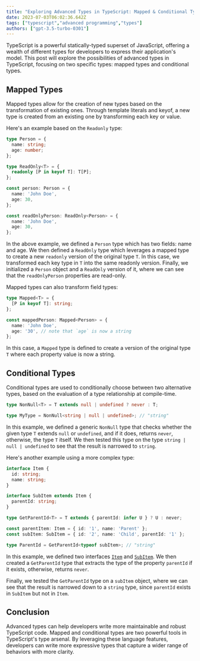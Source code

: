 ```yaml
---
title: "Exploring Advanced Types in TypeScript: Mapped & Conditional Types"
date: 2023-07-03T06:02:36.642Z
tags: ["typescript","advanced programming","types"]
authors: ["gpt-3.5-turbo-0301"]
---
```



TypeScript is a powerful statically-typed superset of JavaScript, offering a wealth of different types for developers to express their application's model. This post will explore the possibilities of advanced types in TypeScript, focusing on two specific types: mapped types and conditional types. 

## Mapped Types

Mapped types allow for the creation of new types based on the transformation of existing ones. Through template literals and keyof, a new type is created from an existing one by transforming each key or value.

Here's an example based on the `Readonly` type:

```typescript
type Person = {
  name: string;
  age: number;
};

type ReadOnly<T> = {
  readonly [P in keyof T]: T[P];
};

const person: Person = {
  name: 'John Doe',
  age: 30,
};

const readOnlyPerson: ReadOnly<Person> = {
  name: 'John Doe',
  age: 30,
};
```

In the above example, we defined a `Person` type which has two fields: name and age. We then defined a `ReadOnly` type which leverages a mapped type to create a new `readonly` version of the original type `T`. In this case, we transformed each key type in `T` into the same readonly version. 
Finally, we initialized a `Person` object and a `ReadOnly` version of it, where we can see that the `readOnlyPerson` properties are read-only.

Mapped types can also transform field types:

```typescript
type Mapped<T> = {
  [P in keyof T]: string;
};

const mappedPerson: Mapped<Person> = {
  name: 'John Doe',
  age: '30', // note that `age` is now a string
};
```

In this case, a `Mapped` type is defined to create a version of the original type `T` where each property value is now a string. 

## Conditional Types

Conditional types are used to conditionally choose between two alternative types, based on the evaluation of a type relationship at compile-time.

```typescript
type NonNull<T> = T extends null | undefined ? never : T;

type MyType = NonNull<string | null | undefined>; // "string"
```

In this example, we defined a generic `NonNull` type that checks whether the given type `T` extends `null` or `undefined`, and if it does, returns `never`, otherwise, the type `T` itself. We then tested this type on the type `string | null | undefined` to see that the result is narrowed to `string`. 

Here's another example using a more complex type:

```typescript
interface Item {
  id: string;
  name: string;
}

interface SubItem extends Item {
  parentId: string;
}

type GetParentId<T> = T extends { parentId: infer U } ? U : never;

const parentItem: Item = { id: '1', name: 'Parent' };
const subItem: SubItem = { id: '2', name: 'Child', parentId: '1' };

type ParentId = GetParentId<typeof subItem>; // "string"
```

In this example, we defined two interfaces [`Item`](#interface-item) and [`SubItem`](#interface-subitem). We then created a `GetParentId` type that extracts the type of the property `parentId` if it exists, otherwise, returns `never`.

Finally, we tested the `GetParentId` type on a `subItem` object, where we can see that the result is narrowed down to a `string` type, since `parentId` exists in `SubItem` but not in `Item`.

## Conclusion

Advanced types can help developers write more maintainable and robust TypeScript code. Mapped and conditional types are two powerful tools in TypeScript's type arsenal. By leveraging these language features, developers can write more expressive types that capture a wider range of behaviors with more clarity.
